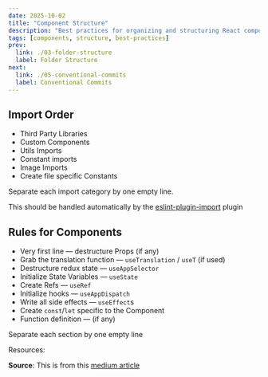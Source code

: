 ```yaml
---
date: 2025-10-02
title: "Component Structure"
description: "Best practices for organizing and structuring React components."
tags: [components, structure, best-practices]
prev:
  link: ./03-folder-structure
  label: Folder Structure
next:
  link: ./05-conventional-commits
  label: Conventional Commits
---
```


## **Import** Order

- Third Party Libraries
- Custom Components
- Utils Imports
- Constant imports
- Image Imports
- Create file specific Constants

Separate each import category by one empty line.

This should be handled automatically by the
[eslint-plugin-import](https://github.com/import-js/eslint-plugin-import) plugin

## Rules for **Components**

- Very first line — destructure Props (if any)
- Grab the translation function — `useTranslation` / `useT` (if used)
- Destructure redux state — `useAppSelector`
- Initialize State Variables — `useState`
- Create Refs — `useRef`
- Initialize hooks — `useAppDispatch`
- Write all side effects — `useEffect`s
- Create `const`/`let` specific to the Component
- Function definition — (if any)

Separate each section by one empty line

Resources:

**Source**: This is from this [medium article](https://rahuulmiishra.medium.com/react-worst-practices-bdf924efe470)
